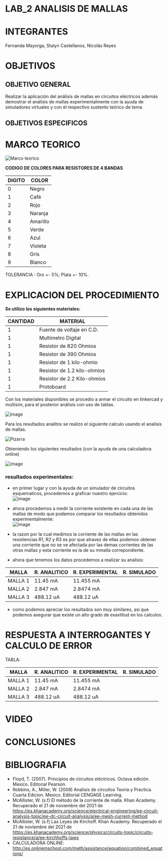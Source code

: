 # LAB_2 ANALISIS DE MALLAS

# INTEGRANTES

Fernanda Mayorga, Stalyn Castellanos, Nicolás Reyes

# OBJETIVOS

## OBJETIVO GENERAL 

Realizar la aplicación del análisis de mallas en circuitos eléctricos además demostrar el análisis de mallas experimentalmente con la ayuda de simuladores virtuales y con el respectivo sustento teórico de tema

## OBJETIVOS ESPECIFICOS

# MARCO TEORICO

![Marco teorico](https://user-images.githubusercontent.com/93361435/142778540-6e5adb05-28c8-42a5-b124-837869409550.jpg)

**CODIGO DE COLORES PARA RESISTORES DE 4 BANDAS** 

| DIGITO | COLOR |
|--------|------------|
| 0 | Negro |
| 1 | Café |
| 2 | Rojo |
| 3 | Naranja |
| 4 | Amarillo |
| 5 | Verde |
| 6 | Azul |
| 7 | Violeta |
| 8 | Gris |
| 9 | Blanco |

TOLERANCIA : Oro +- 5%; Plata +- 10%.

# EXPLICACION DEL PROCEDIMIENTO

**Se utilizo los siguientes materiales:** 

| CANTIDAD | MATERIAL |
|--------|------------|
| 1 | Fuente de voltaje en C.D. |
| 1 | Multimetro Digital |
| 1 | Resistor de 820 Ohmios |
| 1 | Resistor de 390 Ohmios |
| 1 | Resistor de 1 kilo-ohmio |
| 1 | Resistor de 1.2 kilo-ohmios |
| 1 | Resistor de 2.2 Kilo-ohmios |
| 1 | Protoboard |

Con los materiales disponibles se procedio a armar el circuito en tinkercad y multisim, para el posterior análisis con uso de tablas. 

![image](https://user-images.githubusercontent.com/93361435/142775359-fdbaade0-d7a4-4656-a6a1-796989cb7e4d.png)

Para los resultados analitos se realizo el siguiente calculo usando el analisis de mallas.

![Pizarra](https://user-images.githubusercontent.com/93361435/142781707-601d0ea4-1f63-4cfa-92e3-ad3a9bc55ea2.png)

Obteniendo los siguientes resultados (con la ayuda de una calculadora online) 

![image](https://user-images.githubusercontent.com/93361435/142781950-ba984bfc-9585-4a99-99d3-77b3884a3083.png)

### resultados experimentales:

- en primer lugar y con la ayuda de un simulador de circuitos esquematicos, procedemos a graficar nuestro ejercicio:  
![image](https://user-images.githubusercontent.com/93398718/142787267-7eba2f72-c83e-4779-ad9e-de7defffad34.png)
- ahora procedemos a medir la corriente existente en cada una de las mallas de modo que podamos comparar los resultados obtenidos experimentalmente:  
![image](https://user-images.githubusercontent.com/93398718/142787496-b4ef7403-9452-4c98-a34e-52a1acde8799.png)
- la razon por la cual medimos la corriente de las mallas en las resistencias R1, R2 y R3 es por que atravez de ellas podemos obtener una corriente que no se ve afectada por las demas corrientes de las otras mallas y esta corriente es la de su mmalla correpondiente.

- ahora que tenemos los datos procedemos a realizar su analisis:  

| MALLA | R. ANALITICO | R. EXPERIMENTAL | R. SIMULADO |
|--------|------------|-------------------|-------------|
| MALLA 1 | 11.45 mA | 11.455 mA  |  |
| MALLA 2 | 2.847 mA | 2.8474 mA  |  |
| MALLA 3 | 488.12 uA | 488.12 uA  |  |

- como podemos apreciar los resultados son muy similares, asi que podemos asegurar que existe un alto grado de exaxtitud en los calculos.


# RESPUESTA A INTERROGANTES Y CALCULO DE ERROR 

TABLA: 

| MALLA | R. ANALITICO | R. EXPERIMENTAL | R. SIMULADO |
|--------|------------|-------------------|-------------|
| MALLA 1 | 11.45 mA | 11.455 mA  |  |
| MALLA 2 | 2.847 mA | 2.8474 mA  |  |
| MALLA 3 | 488.12 uA | 488.12 uA  |  |


# VIDEO



# CONCLUSIONES



# BIBLIOGRAFIA

- Floyd, T. (2007). Principios de circuitos eléctricos. Octava edición. Mexico. Editorial Pearson.
- Robbins, A., Miller, W. (2008) Analisis de circuitos Teoria y Practica. Cuarta Edicion. Mexico. Editorial CENGAGE Learning.
- McAllister, W. (s.f) El método de la corriente de malla. Khan Academy. Recuperado el 21 de noviembre del 2021 de https://es.khanacademy.org/science/electrical-engineering/ee-circuit-analysis-topic/ee-dc-circuit-analysis/a/ee-mesh-current-method
- McAllister, W. (s.f) Las Leyes de Kirchoff. Khan Academy. Recuperado el 21 de noviembre del 2021 de https://es.khanacademy.org/science/physics/circuits-topic/circuits-resistance/a/ee-kirchhoffs-laws
- CALCULADORA ONLINE: http://es.onlinemschool.com/math/assistance/equation/combined_equations/
